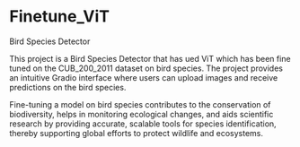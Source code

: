 # Finetune_ViT
Bird Species Detector

This project is a Bird Species Detector that has ued ViT which has been fine tuned on the CUB_200_2011 dataset on bird species. The project provides an intuitive Gradio interface where users can upload images and receive predictions on the bird species.

Fine-tuning a model on bird species contributes to the conservation of biodiversity, helps in monitoring ecological changes, and aids scientific research by providing accurate, scalable tools for species identification, thereby supporting global efforts to protect wildlife and ecosystems.







 
